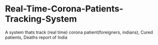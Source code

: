 # Real-Time-Corona-Patients-Tracking-System
A system thats track (real time) corona patient(foreigners, indians), Cured patients, Deaths report of India
